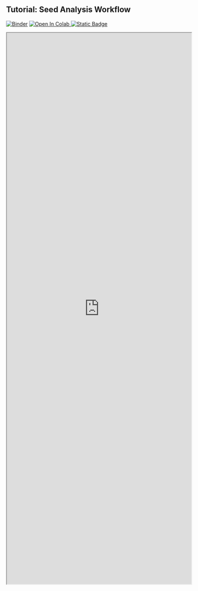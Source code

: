 ## Tutorial: Seed Analysis Workflow

[![Binder](https://mybinder.org/badge_logo.svg)](https://mybinder.org/v2/gh/danforthcenter/plantcv-tutorial-seeds/HEAD?labpath=index.ipynb)
<a target="_blank" href="https://colab.research.google.com/github/danforthcenter/plantcv-tutorial-seeds">
  <img src="https://colab.research.google.com/assets/colab-badge.svg" alt="Open In Colab"/>
</a>
[![Static Badge](https://img.shields.io/badge/Open%20on%20GitHub-black?style=flat&logo=github)](https://github.com/danforthcenter/plantcv-tutorial-seeds)


<iframe src="https://nbviewer.jupyter.org/github/danforthcenter/plantcv-tutorial-seeds/blob/main/index.ipynb" width="100%" height="1500px"></iframe>
